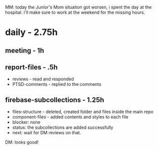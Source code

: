MM: today the Junior's Mom situation got worsen, i spent the day at the hospital. i'll make sure to work at the weekend for the missing hours.
# daily - 2.75h

## meeting - 1h

## report-files - .5h
* reviews - read and responded
* PTSD-comments - replied to the comments

## firebase-subcollections - 1.25h
* files-structure - deleted, created folder and files inside the main repo
* component-files - added contents and styles to each file
* blocker: none
* status: the subcollections are added successfully
* next: wait for DM reviews on that.

DM: looks good!